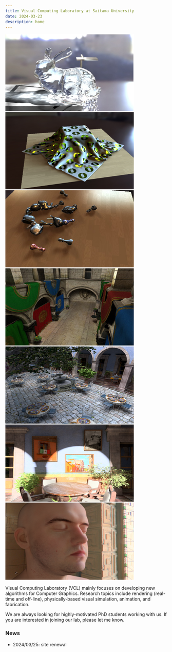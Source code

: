 ```yaml
---
title: Visual Computing Laboratory at Saitama University
date: 2024-03-23
description: home
---
```


<link rel="stylesheet" href="https://cdn.jsdelivr.net/bxslider/4.2.12/jquery.bxslider.css">
<script src="https://ajax.googleapis.com/ajax/libs/jquery/3.1.1/jquery.min.js"></script>
<script src="https://cdn.jsdelivr.net/bxslider/4.2.12/jquery.bxslider.min.js"></script>

<script type="text/javascript">
        $(document).ready(function(){
            $('.slider').bxSlider({
                auto: true,
                pause: 5000,
            });
        });
</script>

<div class="slider">
<img src="../jp/fig/PG10.jpg" width="400" height="240" alt="">
<img src="../jp/fig/SGA2012.jpg" width="400" height="240" alt="">
<img src="../jp/fig/EG2012.jpg" width="400" height="240" alt="">
<img src="../jp/fig/HPG2013.jpg" width="400" height="240" alt="">
<img src="../jp/fig/pg2016.png" width="400" height="240" alt="">
<img src="../jp/fig/tog2020.png" width="400" height="240" alt="">
<img src="../jp/fig/tvcg2021.png" width="400" height="240" alt="">
</div>

Visual Computing Laboratory (VCL) mainly focuses on developing new algorithms for Computer Graphics. 
Research topics include rendering (real-time and off-line), physically-based visual simulation, animation, and fabrication.

We are always looking for highly-motivated PhD students working with us. 
If you are interested in joining our lab, please let me know.

### News
- 2024/03/25: site renewal 

###

